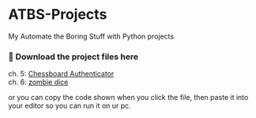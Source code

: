 # ATBS-Projects
My Automate the Boring Stuff with Python projects

###  🔽 Download the project files here <br />
  ch. 5: [Chessboard Authenticator](https://drive.google.com/uc?export=download&id=1CPqLakzsuXA15J22Zx0IXV7dfTdtiZQy) <br />
  ch. 6: [zombie dice](https://drive.google.com/uc?export=download&id=184StYdyl6qD_0HS7u9AY2JU5Ye2_KaIB) <br />
  
or you can copy the code shown when you click the file, then paste it into your editor so you can run it on ur pc.
